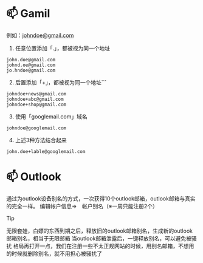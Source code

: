 # 📫 Gamil
例如：johndoe@gmail.com

1. 任意位置添加「.」，都被视为同一个地址
```
john.doe@gmail.com
johnd.oe@gmail.com
jo.hndoe@gmail.com
```
 
2. 后置添加「+」，都被视为同一个地址```
```
johndoe+news@gmail.com
johndoe+abc@gmail.com
johndoe+shop@gmail.com
``` 

3. 使用「googlemail.com」域名
```
johndoe@googlemail.com
```

4. 上述3种方法结合起来
```
john.doe+lable@googlemail.com
```



# 📫 Outlook
通过为outlook设备别名的方式，一次获得10个outlook邮箱，outlook邮箱与真实的完全一样。
编辑帐户信息⇒　帐户别名（※一周只能注册2个）

> [!TIP]
> 无限套娃，白嫖的东西到期之后，释放旧的outlook邮箱别名，生成新的outlook邮箱别名，相当于无限邮箱
> 当outlook邮箱泄露后，一键释放别名，可以避免被骚扰
> 格局再打开一点，我们在注册一些不太正规网站的时候，用别名邮箱，不想用的时候就删除别名，就不用担心被骚扰了